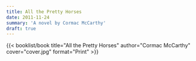 ```yaml
---
title: All the Pretty Horses
date: 2011-11-24
summary: 'A novel by Cormac McCarthy'
draft: true
---
```


{{< booklist/book
title="All the Pretty Horses"
author="Cormac McCarthy"
cover="cover.jpg"
format="Print" >}}
